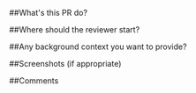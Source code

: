 ##What's this PR do?

##Where should the reviewer start?

##Any background context you want to provide?

##Screenshots (if appropriate)

##Comments